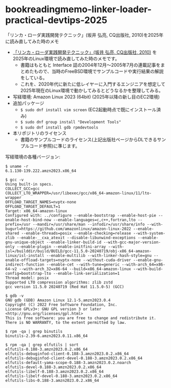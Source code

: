 # bookreadingmemo-linker-loader-practical-devtips-2025
「リンカ・ローダ実践開発テクニック」(坂井 弘亮, CQ出版社, 2010)を2025年に読み直してみた時のメモ

- [「リンカ・ローダ実践開発テクニック」(坂井 弘亮, CQ出版社, 2010)](https://shop.cqpub.co.jp/hanbai/books/38/38071.htm) を2025年のLinux環境で読み直してみた時のメモです。
  - 書籍はもともと Interface 誌の2004年12月～2005年7月の連載記事をまとめたもので、当時のFreeBSD環境でサンプルコードや実行結果の解説をしている。
  - これを、2020年代に新たに低レイヤーに入門するエンジニアを想定して 2025年現在のLinux環境で動かしてみるとどうなるかを整理してみる。
- 写経環境: Amazon Linux 2023 (64bit) (2025年以降の新し目のEC2環境)
- 追加パッケージ
  - `$ sudo dnf install vim screen` (EC2起動時点で既にインストール済み)
  - `$ sudo dnf group install "Development Tools"`
  - `$ sudo dnf install gdb rpmdevtools`
- 本リポジトリのライセンス
  - 書籍のサンプルコードのライセンス(上記出版社ページからDLできるサンプルコード参照)に準じます。

写経環境の各種バージョン:

```
$ uname -r
6.1.130-139.222.amzn2023.x86_64

$ gcc -v
Using built-in specs.
COLLECT_GCC=gcc
COLLECT_LTO_WRAPPER=/usr/libexec/gcc/x86_64-amazon-linux/11/lto-wrapper
OFFLOAD_TARGET_NAMES=nvptx-none
OFFLOAD_TARGET_DEFAULT=1
Target: x86_64-amazon-linux
Configured with: ../configure --enable-bootstrap --enable-host-pie --enable-host-bind-now --enable-languages=c,c++,fortran,lto --prefix=/usr --mandir=/usr/share/man --infodir=/usr/share/info --with-bugurl=https://github.com/amazonlinux/amazon-linux-2022 --enable-shared --enable-threads=posix --enable-checking=release --with-system-zlib --enable-__cxa_atexit --disable-libunwind-exceptions --enable-gnu-unique-object --enable-linker-build-id --with-gcc-major-version-only --enable-plugin --enable-initfini-array --with-isl=/builddir/build/BUILD/gcc-11.5.0-20240719/obj-x86_64-amazon-linux/isl-install --enable-multilib --with-linker-hash-style=gnu --enable-offload-targets=nvptx-none --without-cuda-driver --enable-gnu-indirect-function --enable-cet --with-tune=generic --with-arch_64=x86-64-v2 --with-arch_32=x86-64 --build=x86_64-amazon-linux --with-build-config=bootstrap-lto --enable-link-serialization=1
Thread model: posix
Supported LTO compression algorithms: zlib zstd
gcc version 11.5.0 20240719 (Red Hat 11.5.0-5) (GCC)

$ gdb -v
GNU gdb (GDB) Amazon Linux 12.1-5.amzn2023.0.4
Copyright (C) 2022 Free Software Foundation, Inc.
License GPLv3+: GNU GPL version 3 or later <http://gnu.org/licenses/gpl.html>
This is free software: you are free to change and redistribute it.
There is NO WARRANTY, to the extent permitted by law.

$ rpm -qa | grep binutils
binutils-2.39-6.amzn2023.0.11.x86_64

$ rpm -qa | grep elfutils | sort
elfutils-0.188-3.amzn2023.0.2.x86_64
elfutils-debuginfod-client-0.188-3.amzn2023.0.2.x86_64
elfutils-debuginfod-client-devel-0.188-3.amzn2023.0.2.x86_64
elfutils-default-yama-scope-0.188-3.amzn2023.0.2.noarch
elfutils-devel-0.188-3.amzn2023.0.2.x86_64
elfutils-libelf-0.188-3.amzn2023.0.2.x86_64
elfutils-libelf-devel-0.188-3.amzn2023.0.2.x86_64
elfutils-libs-0.188-3.amzn2023.0.2.x86_64
```
